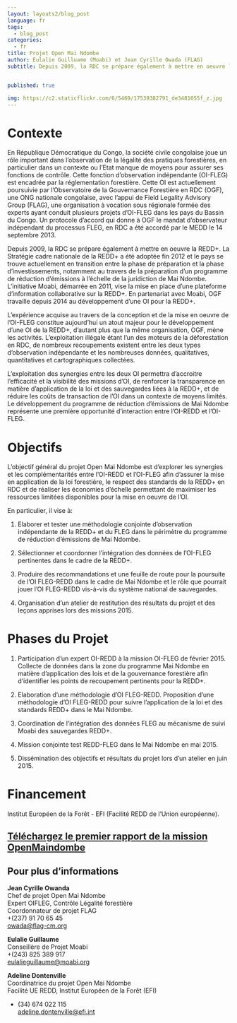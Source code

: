 ```yaml
---
layout: layouts2/blog_post
language: fr
tags:
  - blog_post
categories:
  - fr
title: Projet Open Mai Ndombe
author: Eulalie Guilluame (Moabi) et Jean Cyrille Owada (FLAG)
subtitle: Depuis 2009, la RDC se prépare également à mettre en oeuvre la REDD+. La Stratégie cadre nationale de la REDD+ a été adoptée fin 2012 et le pays se trouve actuellement en transition entre la phase de préparation et la phase d’investissements, notamment au travers de la préparation d’un programme de réduction d’émissions à l’échelle de la juridiction de Mai Ndombe.  L’initiative Moabi, démarrée en 2011, vise la mise en place d’une plateforme d’information collaborative sur la REDD+.  En partenariat avec Moabi, OGF travaille depuis 2014 au développement d’une OI pour la REDD+.


published: true

img: https://c2.staticflickr.com/6/5469/17539382791_de3481055f_z.jpg
---
```


# Contexte

En République Démocratique du Congo, la société civile congolaise joue un rôle important dans l’observation de la légalité des pratiques forestières, en particulier dans un contexte ou l’Etat manque de moyens pour assurer ses fonctions de contrôle. Cette fonction d’observation indépendante (OI-FLEG) est encadrée par la réglementation forestière. Cette OI est actuellement poursuivie par l’Observatoire de la Gouvernance Forestière en RDC (OGF), une ONG nationale congolaise, avec l’appui de Field Legality Advisory Group (FLAG), une organisation à vocation sous régionale formée des experts ayant conduit plusieurs projets d’OI-FLEG dans les pays du Bassin du Congo. Un protocole d’accord qui donne à OGF le mandat d’observateur indépendant du processus FLEG, en RDC a été accordé par le MEDD le 14 septembre 2013.

Depuis 2009, la RDC se prépare également à mettre en oeuvre la REDD+. La Stratégie cadre nationale de la REDD+ a été adoptée fin 2012 et le pays se trouve actuellement en transition entre la phase de préparation et la phase d’investissements, notamment au travers de la préparation d’un programme de réduction d’émissions à l’échelle de la juridiction de Mai Ndombe.  L’initiative Moabi, démarrée en 2011, vise la mise en place d’une plateforme d’information collaborative sur la REDD+.  En partenariat avec Moabi, OGF travaille depuis 2014 au développement d’une OI pour la REDD+.

L’expérience acquise au travers de la conception et de la mise en oeuvre de l’OI-FLEG constitue aujourd’hui un atout majeur pour le développement d’une OI de la REDD+, d’autant plus que la même organisation, OGF, mène les activités. L’exploitation illégale étant l’un des moteurs de la déforestation en RDC, de nombreux recoupements existent entre les deux types d’observation indépendante et les nombreuses données, qualitatives, quantitatives et cartographiques collectées.

L’exploitation des synergies entre les deux OI permettra d’accroitre l’efficacité et la visibilité des missions d’OI, de renforcer la transparence en matière d’application de la loi et des sauvegardes liées à la REDD+, et de réduire les coûts de transaction de l’OI dans un contexte de moyens limités. Le développement du programme de réduction d’émissions de Mai Ndombe représente une première opportunité d’interaction entre l’OI-REDD et l’OI-FLEG.


# Objectifs

L’objectif général du projet Open Mai Ndombe est d’explorer les synergies et les complémentarités entre l’OI-REDD et l’OI-FLEG afin d’assurer la mise en application de la loi forestière, le respect des standards de la REDD+ en RDC et de réaliser les économies d’échelle permettant de maximiser les ressources limitées disponibles pour la mise en oeuvre de l’OI.

En particulier, il vise à:

1. Elaborer et tester une méthodologie conjointe d’observation indépendante de la REDD+ et du FLEG dans le périmètre du programme de réduction d’émissions de Mai Ndombe.

1. Sélectionner et coordonner l’intégration des données de l’OI-FLEG pertinentes dans le cadre de la REDD+.

1. Produire des recommandations et une feuille de route pour la poursuite de l’OI FLEG-REDD dans le cadre de Mai Ndombe et le rôle que pourrait jouer l’OI FLEG-REDD vis-à-vis du système national de sauvegardes.

1. Organisation d’un atelier de restitution des résultats du projet et des leçons apprises lors des missions 2015.


# Phases du Projet

1. Participation d’un expert OI-REDD à la mission OI-FLEG de février 2015. Collecte de données dans la zone du programme Mai Ndombe en matière d’application des lois et de la gouvernance forestière afin d’identifier les points de recoupement pertinents pour la REDD+.

1. Elaboration d’une méthodologie d’OI FLEG-REDD.  Proposition d’une méthodologie d’OI FLEG-REDD pour suivre l’application de la loi et des standards REDD+ dans le Mai Ndombe.

1. Coordination de l’intégration des données FLEG au mécanisme de suivi Moabi des sauvegardes REDD+.

1. Mission conjointe test REDD-FLEG dans le Mai Ndombe en mai 2015.

1. Dissémination des objectifs et résultats du projet lors d’un atelier en juin 2015.


# Financement

Institut Européen de la Forêt - EFI (Facilité REDD de l’Union européenne).

## [Téléchargez le premier rapport de la mission OpenMaindombe](https://drive.google.com/file/d/0B-RQ_kNBOt-5LVBpQ0FqbDA5WEU/view?usp=sharing)


## Pour plus d’informations

**Jean Cyrille Owanda** <br>
Chef de projet Open Mai Ndombe <br>
Expert OIFLEG, Contrôle Légalité forestière <br>
Coordonnateur de projet FLAG <br>
+(237) 91 70 65 45 <br>
[owada@flag-cm.org](mailto:owada@flag-cm.org)

**Eulalie Guillaume** <br>
Conseillère de Projet Moabi <br>
+(243) 825 389 917 <br>
[eulalieguillaume@moabi.org](mailto:eulalieguillaume@moabi.org)

**Adeline Dontenville** <br>
Coordinatrice du projet Open Mai Ndombe <br>
Facilité UE REDD, Institut Européen de la Forêt (EFI) <br>
+ (34) 674 022 115 <br>
[adeline.dontenville@efi.int](mailto:adeline.dontenville@efi.int)

